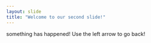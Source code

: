 ```yaml
---
layout: slide
title: "Welcome to our second slide!"
---
```

something has happened!
Use the left arrow to go back!

